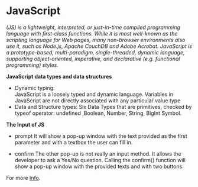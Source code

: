 # JavaScript


 *(JS) is a lightweight, interpreted, or just-in-time compiled programming language with first-class functions. While it is most well-known as the scripting language for Web pages, many non-browser environments also use it, such as Node.js, Apache CouchDB and Adobe Acrobat. JavaScript is a prototype-based, multi-paradigm, single-threaded, dynamic language, supporting object-oriented, imperative, and declarative (e.g. functional programming) styles.*

 **JavaScript data types and data structures**

 - Dynamic typing:  
JavaScript is a loosely typed and dynamic language. Variables in JavaScript are not directly associated with any particular value type
- Data and Structure types:
  Six Data Types that are primitives, checked by typeof operator:
undefined ,Boolean, Number, String, BigInt Symbol.

**The Input of JS**
- prompt
 It will show a pop-up window with the text provided as the first parameter and with a textbox the user can fill in.

 - confirm
The other pop-up is not really an input method. It allows the developer to ask a Yes/No question. Calling the confirm() function will show a pop-up window with the provided texts and with two buttons.

For more [Info](https://code-maven.com/javascript-input-with-prompt-and-confirm).